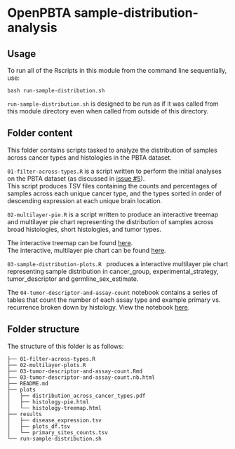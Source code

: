 # OpenPBTA sample-distribution-analysis

## Usage

To run all of the Rscripts in this module from the command line sequentially, use:

```
bash run-sample-distribution.sh
```

`run-sample-distribution.sh` is designed to be run as if it was called from this module directory even when called from outside of this directory.

## Folder content

This folder contains scripts tasked to analyze the distribution of samples across cancer types and histologies in the PBTA dataset.

`01-filter-across-types.R` is a script written to perform the initial analyses on the PBTA dataset (as discussed in [issue #5](https://github.com/AlexsLemonade/OpenPBTA-analysis/issues/5)).  
This script produces TSV files containing the counts and percentages of samples across each unique cancer type, and the types sorted in order of descending expression at each unique brain location.   

`02-multilayer-pie.R` is a script written to produce an interactive treemap and multilayer pie chart representing the distribution of samples across broad histologies, short histologies, and tumor types.  
 
 The interactive treemap can be found [here](https://alexslemonade.github.io/OpenPBTA-analysis/analyses/sample-distribution-analysis/plots/histology-treemap.html).  
 The interactive, multilayer pie chart can be found [here](https://alexslemonade.github.io/OpenPBTA-analysis/analyses/plots/sample-distribution-analysis/histology-pie.html).
 
 `03-sample-distribution-plots.R ` produces a interactive multilayer pie chart representing sample distribution in cancer_group, experimental_strategy, tumor_descriptor and germline_sex_estimate.

The `04-tumor-descriptor-and-assay-count` notebook contains a series of tables that count the number of each assay type and example primary vs. recurrence broken down by histology. 
View the notebook [here](https://alexslemonade.github.io/OpenPBTA-analysis/analyses/sample-distribution-analysis/03-tumor-descriptor-and-assay-count.nb.html).



## Folder structure 

The structure of this folder is as follows:

```
├── 01-filter-across-types.R
├── 02-multilayer-plots.R
├── 03-tumor-descriptor-and-assay-count.Rmd
├── 03-tumor-descriptor-and-assay-count.nb.html
├── README.md
├── plots
│   ├── distribution_across_cancer_types.pdf
│   ├── histology-pie.html
│   └── histology-treemap.html
├── results
│   ├── disease_expression.tsv
│   ├── plots_df.tsv
│   └── primary_sites_counts.tsv
└── run-sample-distribution.sh
```
